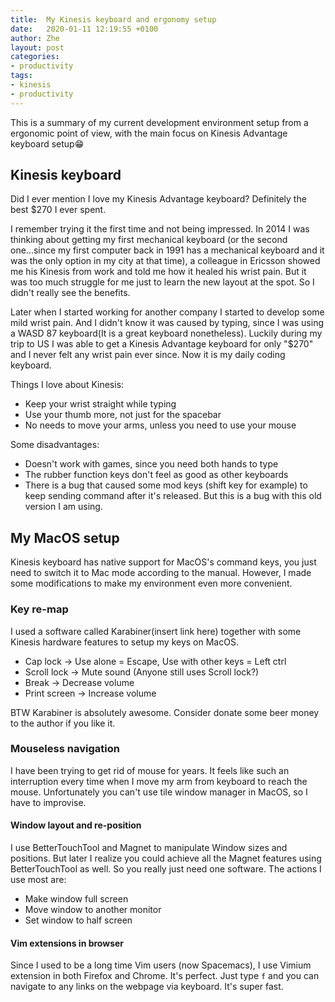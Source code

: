 ```yaml
---
title:  My Kinesis keyboard and ergonomy setup
date:   2020-01-11 12:19:55 +0100
author: Zhe
layout: post
categories:
- productivity
tags:
- kinesis
- productivity
---
```

This is a summary of my current development environment setup from a ergonomic
point of view, with the main focus on Kinesis Advantage keyboard setup:grin:

## Kinesis keyboard
Did I ever mention I love my Kinesis Advantage keyboard? Definitely the best
$270 I ever spent.

I remember trying it the first time and not being impressed. In 2014 I was
thinking about getting my first mechanical keyboard (or the second one...since
my first computer back in 1991 has a mechanical keyboard and it was the only
option in my city at that time), a colleague in Ericsson showed me his Kinesis
from work and told me how it healed his wrist pain. But it was too much struggle
for me just to learn the new layout at the spot. So I didn't really see the
benefits.

Later when I started working for another company I started to develop some mild
wrist pain. And I didn't know it was caused by typing, since I was using a WASD
87 keyboard(It is a great keyboard nonetheless). Luckily during my trip to US I
was able to get a Kinesis Advantage keyboard for only "$270" and I never felt
any wrist pain ever since. Now it is my daily coding keyboard.

Things I love about Kinesis:
* Keep your wrist straight while typing
* Use your thumb more, not just for the spacebar
* No needs to move your arms, unless you need to use your mouse

Some disadvantages:
* Doesn't work with games, since you need both hands to type
* The rubber function keys don't feel as good as other keyboards
* There is a bug that caused some mod keys (shift key for example) to keep
  sending command after it's released. But this is a bug with this old version I
  am using.

## My MacOS setup
Kinesis keyboard has native support for MacOS's command keys, you just need to
switch it to Mac mode according to the manual. However, I made some
modifications to make my environment even more convenient.

### Key re-map
I used a software called Karabiner(insert link here) together with some Kinesis
hardware features to setup my keys on MacOS.

* Cap lock -> Use alone = Escape, Use with other keys = Left ctrl
* Scroll lock -> Mute sound (Anyone still uses Scroll lock?)
* Break -> Decrease volume
* Print screen -> Increase volume

BTW Karabiner is absolutely awesome. Consider donate some beer money to the
author if you like it.

### Mouseless navigation
I have been trying to get rid of mouse for years. It feels like such an
interruption every time when I move my arm from keyboard to reach the mouse.
Unfortunately you can't use tile window manager in MacOS, so I have to
improvise.

#### Window layout and re-position
I use BetterTouchTool and Magnet to manipulate Window sizes and positions. But
later I realize you could achieve all the Magnet features using BetterTouchTool
as well. So you really just need one software. The actions I use most are:
* Make window full screen
* Move window to another monitor
* Set window to half screen

#### Vim extensions in browser
Since I used to be a long time Vim users (now Spacemacs), I use Vimium extension
in both Firefox and Chrome. It's perfect. Just type `f` and you can navigate to
any links on the webpage via keyboard. It's super fast.
